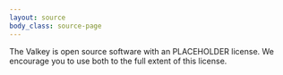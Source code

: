 ```yaml
---
layout: source
body_class: source-page
---
```


The Valkey is open source software with an PLACEHOLDER license. We encourage you to use both to the full extent of this license. 